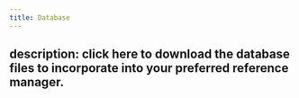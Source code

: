 ```yaml
---
title: Database
---
```

description: click here to download the database files to incorporate into your preferred reference manager. 
---
